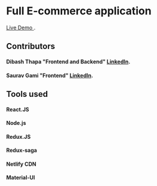 # Full E-commerce application

[Live Demo ](https://ecommerce-react12.netlify.app/login).

## Contributors

#### Dibash Thapa "Frontend and Backend" [LinkedIn](https://www.linkedin.com/in/dibash-thapa-9758a8111/).

#### Saurav Gami "Frontend" [LinkedIn](https://www.linkedin.com/in/saurav-gami-08618b1a0/).

## Tools used

#### React.JS

#### Node.js

#### Redux.JS

#### Redux-saga

#### Netlify CDN

#### Material-UI
